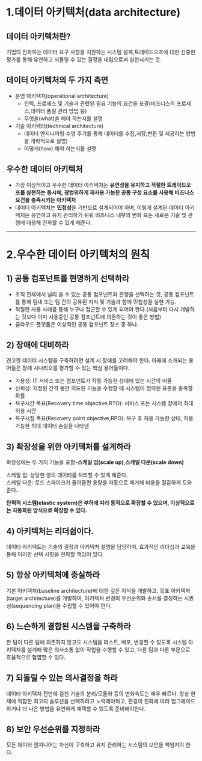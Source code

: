 # 1.데이터 아키텍처(data architecture)
## 데이터 아키텍처란?
기업의 진화하는 데이터 요구 사항을 지원하는 시스템 설계,트레이드오프에 대한 신중한 평가를 통해 유연하고 되돌릴 수 있는 결정을 내림으로써 실현시키는 것.
## 데이터 아키텍처의 두 가지 측면
* 운영 아키텍처(operational architecture)
  * 인력, 프로세스 및 기술과 관련된 필요 기능의 요건을 포괄(비즈니스의 프로세스,데이터 품질 관리 방법 등)
  * 무엇을(what)을 해야 하는지를 설명
* 기술 아키텍터(technical architecture)
  * 데이터 엔지니어링 수명 주기를 통해 데이터를 수집,저장,변환 및 제공하는 방법을 개략적으로 설명)
  * 어떻게(how) 해야 하는지를 설명
 
## 우수한 데이터 아키텍처
* 가장 이상적이고 우수한 데이터 아키텍처는 **유연성을 유지하고 적절한 트레이드오프를 실현하는 동시에, 광범위하게 재사용 가능한 공통 구성 요소를 사용해 비즈니스 요건을 충족시키는 아키텍처**  
* 데이터 아키텍처는 **민첩성**을 기반으로 설계되어야 하며, 이렇게 설계된 데이터 아키텍처는 유연하고 유지 관리하기 쉬워 비즈니스 내부의 변화 또는 새로운 기술 및 관행에 대응해 진화할 수 있게 해준다.
****
# 2.우수한 데이터 아키텍처의 원칙
## 1) 공통 컴포넌트를 현명하게 선택하라
* 조직 전체에서 널리 쓸 수 있는 공통 컴포넌트와 관행을 선택하는 것, 공통 컴포넌트를 통해 팀내 또는 팀 간의 공유된 지식 및 기술과 함께 민첩성을 실현 가능.
* 적절한 사용 사례를 통해 누구나 접근할 수 있게 되어야 한다.(처음부터 다시 개발하는 것보다 이미 사용중인 공통 컴포넌트에 의존하는 것이 좋은 방법)
* 클라우드 플랫폼은 이상적인 공통 컴포넌트 장소 중 하나.
## 2) 장애에 대비하라
견고한 데이터 시스템을 구축하려면 설계 시 장애를 고려해야 한다. 아래에 소개되는 용어들은 장애 시나리오를 평가할 수 있는 핵심 용어들이다.
* 가용성: IT 서비스 또는 컴포넌트가 작동 가능한 상태에 있는 시간의 비율
* 신뢰성: 지정된 간격 동안 의도된 기능을 수행할 때 시스템이 정의된 표준을 충족할 확률
* 복구시간 목표(Recovery time objective,RTO): 서비스 또는 시스템 장애의 최대 허용 시간
* 복구시점 목표(Recovery point objective,RPO): 복구 후 허용 가능한 상태, 허용 가능한 최대 데이터 손실을 나타냄
## 3) 확장성을 위한 아키텍처를 설계하라
확장성에는 두 가지 기능을 포함-**스케일 업(scale up)**,**스케일 다운(scale down)**    

스케일 업: 상당한 양의 데이터를 처리할 수 있게 해준다.    
스케일 다운: 로드 스파이크가 줄어들면 용량을 자동으로 제거해 비용을 절감하게 도와준다.    

**탄력적 시스템(elastic system)은 부하에 따라 동적으로 확장할 수 있으며, 이상적으로는 자동화된 방식으로 확장할 수 있다.**
## 4) 아키텍처는 리더쉽이다.
데이터 아키텍트는 기술의 결정과 아키텍처 설명을 담당하며, 효과적인 리더십과 교육을 통해 이러한 선택 사항을 전파할 책임이 있다.
## 5) 항상 아키텍처에 충실하라
기본 아키텍처(baseline architecture)에 대한 깊은 지식을 개발하고, 목표 아키텍처(target architecture)를 개발하여, 아키텍처 변경의 우선순위와 순서를 결정하는 시퀀싱(sequencing plan)을 수립할 수 있어야 한다.
## 6) 느슨하게 결합된 시스템을 구축하라
한 팀이 다른 팀에 의존하지 않고도 시스템을 테스트, 배포, 변경할 수 있도록 시스템 아키텍처를 설계해 많은 의사소통 없이 작업을 수행할 수 있고, 다른 팀과 다른 부문으로 효율적으로 협엽할 수 있다.
## 7) 되돌릴 수 있는 의사결정을 하라
데이터 아키텍처 전반에 걸친 기술의 분리/모듈화 등의 변화속도는 매우 빠르다. 항상 현재에 적합한 최고의 솔루션을 선택하려고 노력해야하고, 환경의 진화에 따라 업그레이드하거나 더 나은 방법을 유연하게 채택할 수 있도록 준비해야한다.
## 8) 보안 우선순위를 지정하라
모든 데이터 엔지니어는 자신이 구축하고 유지 관리하는 시스템의 보안을 책임져야 한다.
